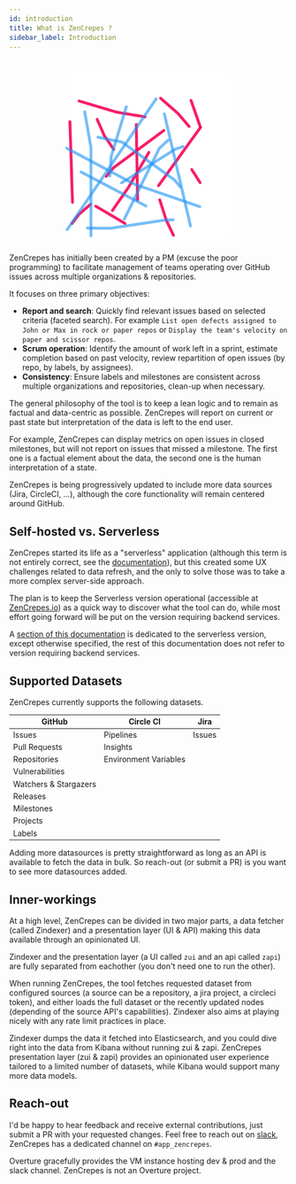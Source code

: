 ```yaml
---
id: introduction
title: What is ZenCrepes ?
sidebar_label: Introduction
---
```


<h1 align="center">
  <a href="https://zencrepes.io"><img src="/img/zencrepes-logo.svg" alt="ZenCrepes" width="300"/></a>
</h1>

ZenCrepes has initially been created by a PM (excuse the poor programming) to facilitate management of teams operating over GitHub issues across multiple organizations & repositories.

It focuses on three primary objectives:

- **Report and search**: Quickly find relevant issues based on selected criteria (faceted search). For example `List open defects assigned to John or Max in rock or paper repos` or `Display the team's velocity on paper and scissor repos`.
- **Scrum operation**: Identify the amount of work left in a sprint, estimate completion based on past velocity, review repartition of open issues (by repo, by labels, by assignees).
- **Consistency**: Ensure labels and milestones are consistent across multiple organizations and repositories, clean-up when necessary.

The general philosophy of the tool is to keep a lean logic and to remain as factual and data-centric as possible. ZenCrepes will report on current or past state but interpretation of the data is left to the end user.

For example, ZenCrepes can display metrics on open issues in closed milestones, but will not report on issues that missed a milestone. The first one is a factual element about the data, the second one is the human interpretation of a state.

ZenCrepes is being progressively updated to include more data sources (Jira, CircleCI, ...), although the core functionality will remain centered around GitHub.

## Self-hosted vs. Serverless

ZenCrepes started its life as a "serverless" application (although this term is not entirely correct, see the [documentation](http://docs.zencrepes.io/serverless/)), but this created some UX challenges related to data refresh, and the only to solve those was to take a more complex server-side approach.

The plan is to keep the Serverless version operational (accessible at [ZenCrepes.io](https://zencrepes.io)) as a quick way to discover what the tool can do, while most effort going forward will be put on the version requiring backend services.

A [section of this documentation](http://docs.zencrepes.io/serverless/) is dedicated to the serverless version, except otherwise specified, the rest of this documentation does not refer to version requiring backend services.

## Supported Datasets

ZenCrepes currently supports the following datasets.

| GitHub                | Circle CI             | Jira   |
| --------------------- | --------------------- | ------ |
| Issues                | Pipelines             | Issues |
| Pull Requests         | Insights              |        |
| Repositories          | Environment Variables |        |
| Vulnerabilities       |                       |        |
| Watchers & Stargazers |                       |        |
| Releases              |                       |        |
| Milestones            |                       |        |
| Projects              |                       |        |
| Labels                |                       |        |

Adding more datasources is pretty straightforward as long as an API is available to fetch the data in bulk. So reach-out (or submit a PR) is you want to see more datasources added.

## Inner-workings

At a high level, ZenCrepes can be divided in two major parts, a data fetcher (called Zindexer) and a presentation layer (UI & API) making this data available through an opinionated UI.

Zindexer and the presentation layer (a UI called `zui` and an api called `zapi`) are fully separated from eachother (you don't need one to run the other).

When running ZenCrepes, the tool fetches requested dataset from configured sources (a source can be a repository, a jira project, a circleci token), and either loads the full dataset or the recently updated nodes (depending of the source API's capabilities). Zindexer also aims at playing nicely with any rate limit practices in place.

Zindexer dumps the data it fetched into Elasticsearch, and you could dive right into the data from Kibana without running zui & zapi. ZenCrepes presentation layer (zui & zapi) provides an opinionated user experience tailored to a limited number of datasets, while Kibana would support many more data models.

## Reach-out

I'd be happy to hear feedback and receive external contributions, just submit a PR with your requested changes. Feel free to reach out on [slack](http://slack.overture.bio/), ZenCrepes has a dedicated channel on `#app_zencrepes`.

Overture gracefully provides the VM instance hosting dev & prod and the slack channel. ZenCrepes is not an Overture project.
